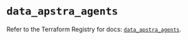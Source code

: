 # `data_apstra_agents`

Refer to the Terraform Registry for docs: [`data_apstra_agents`](https://registry.terraform.io/providers/juniper/apstra/0.94.0/docs/data-sources/agents).
